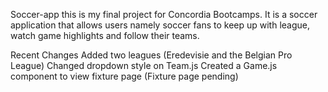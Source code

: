
Soccer-app
this is my final project for Concordia Bootcamps. It is a soccer application that allows users namely soccer fans to
keep up with league, watch game highlights and follow their teams. 

Recent Changes
Added two leagues (Eredevisie and the Belgian Pro League)
Changed dropdown style on Team.js
Created a Game.js component to view fixture page (Fixture page pending) 

